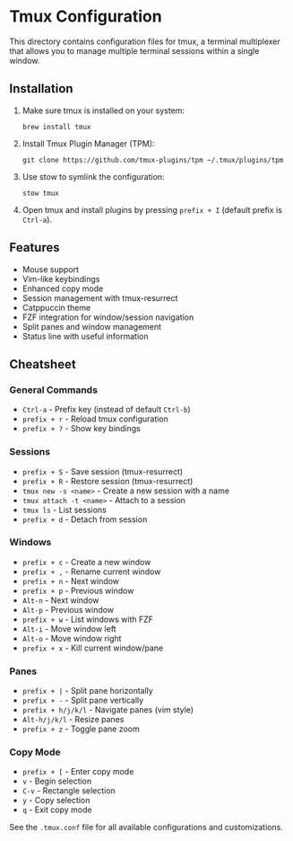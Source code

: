 # Tmux Configuration

This directory contains configuration files for tmux, a terminal multiplexer that allows you to manage multiple terminal sessions within a single window.

## Installation

1. Make sure tmux is installed on your system:
   ```
   brew install tmux
   ```

2. Install Tmux Plugin Manager (TPM):
   ```
   git clone https://github.com/tmux-plugins/tpm ~/.tmux/plugins/tpm
   ```

3. Use stow to symlink the configuration:
   ```
   stow tmux
   ```

4. Open tmux and install plugins by pressing `prefix + I` (default prefix is `Ctrl-a`).

## Features

- Mouse support
- Vim-like keybindings
- Enhanced copy mode
- Session management with tmux-resurrect
- Catppuccin theme
- FZF integration for window/session navigation
- Split panes and window management
- Status line with useful information

## Cheatsheet

### General Commands
- `Ctrl-a` - Prefix key (instead of default `Ctrl-b`)
- `prefix + r` - Reload tmux configuration
- `prefix + ?` - Show key bindings

### Sessions
- `prefix + S` - Save session (tmux-resurrect)
- `prefix + R` - Restore session (tmux-resurrect)
- `tmux new -s <name>` - Create a new session with a name
- `tmux attach -t <name>` - Attach to a session
- `tmux ls` - List sessions
- `prefix + d` - Detach from session

### Windows
- `prefix + c` - Create a new window
- `prefix + ,` - Rename current window
- `prefix + n` - Next window
- `prefix + p` - Previous window
- `Alt-n` - Next window
- `Alt-p` - Previous window
- `prefix + w` - List windows with FZF
- `Alt-i` - Move window left
- `Alt-o` - Move window right
- `prefix + x` - Kill current window/pane

### Panes
- `prefix + |` - Split pane horizontally
- `prefix + -` - Split pane vertically
- `prefix + h/j/k/l` - Navigate panes (vim style)
- `Alt-h/j/k/l` - Resize panes
- `prefix + z` - Toggle pane zoom

### Copy Mode
- `prefix + [` - Enter copy mode
- `v` - Begin selection
- `C-v` - Rectangle selection
- `y` - Copy selection
- `q` - Exit copy mode

See the `.tmux.conf` file for all available configurations and customizations. 
